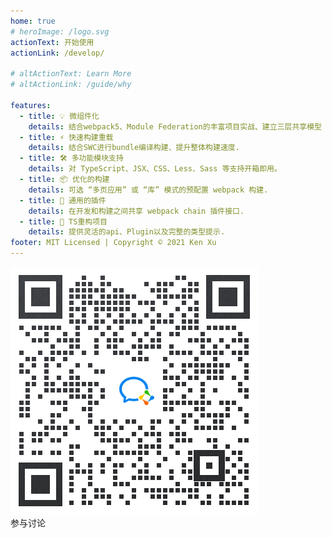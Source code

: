 ```yaml
---
home: true
# heroImage: /logo.svg
actionText: 开始使用
actionLink: /develop/

# altActionText: Learn More
# altActionLink: /guide/why

features:
  - title: 💡 微组件化
    details: 结合webpack5、Module Federation的丰富项目实战、建立三层共享模型
  - title: ⚡️ 快速构建重载
    details: 结合SWC进行bundle编译构建、提升整体构建速度.
  - title: 🛠️ 多功能模块支持
    details: 对 TypeScript、JSX、CSS、Less、Sass 等支持开箱即用。
  - title: 📦 优化的构建
    details: 可选 “多页应用” 或 “库” 模式的预配置 webpack 构建.
  - title: 🔩 通用的插件
    details: 在开发和构建之间共享 webpack chain 插件接口.
  - title: 🔑 TS重构项目
    details: 提供灵活的api、Plugin以及完整的类型提示.
footer: MIT Licensed | Copyright © 2021 Ken Xu
---
```


<div class="contact">
  <img src="./img/contact_me_qr.png" />
  <div class="footer">参与讨论</div>
</div>

<script setup>
import fetchReleaseTag from './.vitepress/theme/fetchReleaseTag.js'
fetchReleaseTag()
</script>

